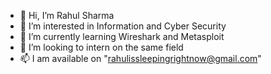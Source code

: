 - 👋 Hi, I’m Rahul Sharma
- 👀 I’m interested in Information and Cyber Security
- 🌱 I’m currently learning Wireshark and Metasploit
- 💞️ I’m looking to intern on the same field
- 📫 I am available on "rahulissleepingrightnow@gmail.com"

<!---
insanelysane1/insanelysane1 is a ✨ special ✨ repository because its `README.md` (this file) appears on your GitHub profile.
You can click the Preview link to take a look at your changes.
--->
